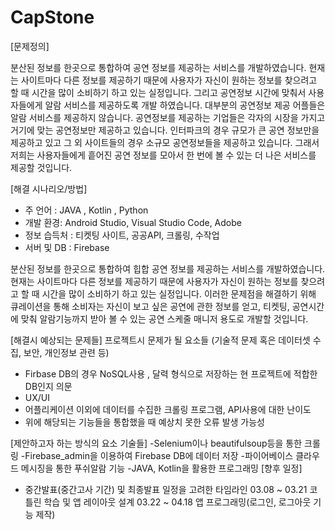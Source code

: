 # CapStone


[문제정의]

분산된 정보를 한곳으로 통합하여 공연 정보를 제공하는 서비스를 개발하였습니다. 현재는 사이트마다 다른 정보를 제공하기 때문에 사용자가 자신이 원하는 정보를 찾으려고 할 때 시간을 많이 소비하기 하고 있는 실정입니다. 그리고 공연정보 시간에 맞춰서 사용자들에게 알람 서비스를 제공하도록 개발 하였습니다. 대부분의 공연정보 제공 어플들은 알람 서비스를 제공하지 않습니다.
공연정보를 제공하는 기업들은 각자의 시장을 가지고 거기에 맞는 공연정보만 제공하고 있습니다. 인터파크의 경우 규모가 큰 공연 정보만을 제공하고 있고 그 외 사이트들의 경우 소규모 공연정보들을 제공하고 있습니다.
그래서 저희는 사용자들에게 흩어진 공연 정보를 모아서 한 번에 볼 수 있는 더 나은 서비스를 제공할 것입니다.


[해결 시나리오/방법]

- 주 언어 : JAVA , Kotlin , Python
- 개발 환경: Android Studio, Visual Studio Code, Adobe
- 정보 습득처 : 티켓팅 사이트, 공공API, 크롤링, 수작업
- 서버 및 DB : Firebase



분산된 정보를 한곳으로 통합하여 힙합 공연 정보를 제공하는 서비스를 개발하였습니다.
현재는 사이트마다 다른 정보를 제공하기 때문에 사용자가 자신이 원하는 정보를 찾으려고 할 때 시간을 많이 소비하기 하고 있는 실정입니다.
이러한 문제점을 해결하기 위해 큐레이션을 통해 소비자는 자신이 보고 싶은 공연에 관한 정보를 얻고, 티켓팅, 공연시간에 맞춰 알람기능까지 받아 볼 수 있는 공연 스케줄 매니저 용도로 개발할 것입니다. 



[해결시 예상되는 문제들]
프로젝트시 문제가 될 요소들 
(기술적 문제 혹은 데이터셋 수집, 보안, 개인정보 관련 등)
- Firbase DB의 경우 NoSQL사용 , 달력 형식으로 저장하는 현 프로젝트에 적합한    DB인지 의문
- UX/UI
- 어플리케이션 이외에 데이터를 수집한 크롤링 프로그램, API사용에 대한 난이도
- 위에 해당되는 기능들을 통합했을 때 예상치 못한 오류 발생 가능성



[제안하고자 하는 방식의 요소 기술들]
-Selenium이나 beautifulsoup등을 통한 크롤링
-Firebase_admin을 이용하여 Firebase DB에 데이터 저장
-파이어베이스 클라우드 메시징을 통한 푸쉬알람 기능
-JAVA, Kotlin을 활용한 프로그래밍
[향후 일정]
 - 중간발표(중간고사 기간) 및 최종발표 일정을 고려한 타임라인
	03.08 ~ 03.21 코틀린 학습 및 앱 레이아웃 설계
	03.22 ~ 04.18 앱 프로그래밍(로그인, 로그아웃 기능 제작)
  
  
  
  
  
